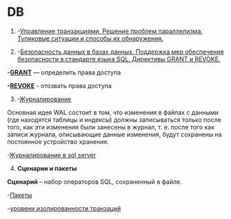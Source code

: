 # DB

1. -[Управление транзакциями. Решение проблем параллелизма. Тупиковые ситуации и способы их обнаружения.](https://postgrespro.ru/docs/postgresql/11/plpgsql-transactions)


2. -[Безопасность данных в базах данных. Поддержка мер обеспечения безопасности в стандарте языка SQL. Директивы GRANT и REVOKE.]()

**-[GRANT](https://postgrespro.ru/docs/postgresql/9.6/sql-grant)** — определить права доступа

**-[REVOKE](https://postgrespro.ru/docs/postgresql/9.6/sql-revoke)** - отозвать права доступа

 3. -[Журналирование](https://postgrespro.ru/docs/postgrespro/9.5/wal-intro)
 
 Основная идея WAL состоит в том, что изменения в файлах с данными (где находятся таблицы и индексы) должны записываться только после того, как эти изменения были занесены в журнал, т. е. после того как записи журнала, описывающие данные изменения, будут сохранены на постоянное устройство хранения.
 
 
 -[Журналирование в sql server](https://github.com/Panda-Lewandowski/DataBase/wiki/38.-Журналирование-в-SQL-Server)


4. **Сценарии и пакеты**

**Сценарий** – набор операторов SQL, сохраненный в файле.

-[Пакеты](https://oracleplsql.ru/packages-oracle-plsql.html#def)


-[уровени изолированности транзаций](https://habr.com/ru/post/469415/)

